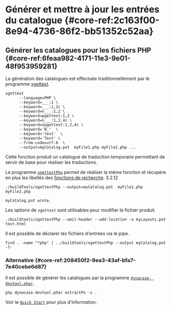 # Générer et mettre à jour les entrées du catalogue {#core-ref:2c163f00-8e94-4736-86f2-bb51352c52aa}

## Générer les catalogues pour les fichiers PHP {#core-ref:6feaa982-4171-11e3-9e01-48f953959281}

La génération des catalogues est effectuée traditionnellement par le programme
 [xgettext][xgettext].

    xgettext 
          --language=PHP \
          --keyword=___:1 \
          --keyword=___:1,2c \
          --keyword=n___:1,2 \
          --keyword=pgettext:1,2 \
          --keyword=n___:1,2,4c \
          --keyword=npgettext:1,2,4c \
          --keyword='N_'  \
          --keyword='text'  \
          --keyword='Text' \
          --from-code=utf-8  \
          --output=myCatalog.pot  myFile1.php myFile2.php ...

Cette fonction produit un catalogue de traduction temporaire permettant de
servir de base pour réaliser les traductions.

Le programme [`xgettextPhp`][buildtools] permet de réaliser la même fonction et récupère en
plus les libellés des [fonctions de recherche][searchLabel].
<span class="flag from release">3.2.12</span>

    ./buildTools/xgettextPhp --output=myCatalog.pot  myFile1.php myFile2.php
    
    myCatalog.pot wrote.

Les options de `xgettext` sont utilisables pour modifier le fichier produit.

    ./buildtools/xgettextPhp --omit-header --add-location -o myLayouts.pot test.html

Il est possible de déclarer les fichiers d'entrées via le pipe.

    find . -name "*php" | ../buildtools/xgettextPhp --output myCatalog.pot -f-

### Alternative  {#core-ref:208450f2-9ea3-43af-bfa7-7e40cebe6d87}

Il est possible de générer les catalogues par la programme [`dynacase-
devtool.phar`][devtoolphar].

    php dynacase-devtool.phar extractPo -s .

Voir le [`Quick Start`][quickpo] pour plus d'information.

<!-- link -->
[wikiGettext]:       http://fr.wikipedia.org/wiki/GNU_gettext "Gettext sur Wikipédia"
[phpGettext]:        http://www.php.net/manual/fr/function.gettext.php "gettext sur php.net"
[actions]:           #core-ref:e67d8aeb-939c-46e3-9be8-6fc3ba75ebc2 "Action Dynacase"
[wsh]:               #core-ref:4df1314f-9fdd-4a7f-af37-a18cc39f3505 "Script Dynacase"
[gencatalog]:        #core-ref:2c163f00-8e94-4736-86f2-bb51352c52aa
[pgettext]:          http://www.gnu.org/software/gettext/manual/html_node/Contexts.html "Contexte dans gettext"
[ngettext]:          http://www.php.net/manual/fr/function.ngettext.php "ngettext sur php.net"
[layout]:           #core-ref:5f4a2f4b-9ceb-42db-8ac1-2a7baa621ce2
[xgettext]:         http://www.gnu.org/software/gettext/manual/html_node/xgettext-Invocation.htm "xgettext reference"
[famdecl]:          #core-ref:cfc7f53b-7982-431e-a04b-7b54eddf4a75
[gettextutil]:      http://www.gnu.org/software/gettext/manual/html_node/index.html#Top
[searchLabel]:      #core-ref:b318bafc-adf9-4ebc-802d-0cb1a8f82054 "search Label"
[buildtools]:       https://github.com/Anakeen/dynacase-buildtools   "Source BuildTools"
[quickpo]:          https://docs.anakeen.com/dynacase/3.2/dynacase-quick-start/website/book/quickstart:5b0e5ec5-1f8d-49ea-9953-42727cdc1b2b.html#quickstart:bec85337-36e8-4289-a938-f48b361e125e "Générer les catalogues avec devTool"
[devtoolphar]:      https://github.com/Anakeen/development-tools "Source DevTools"